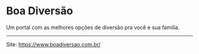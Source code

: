 # Boa Diversão

Um portal com as melhores opções de diversão pra você e sua família.

--- 

Site: https://www.boadiversao.com.br/
